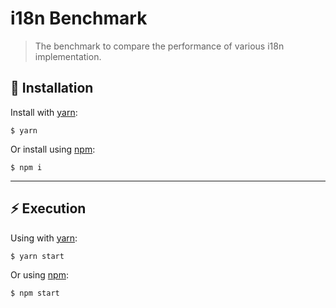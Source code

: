 # i18n Benchmark

> The benchmark to compare the performance of various i18n implementation.

## 🚀 Installation

Install with [yarn](https://yarnpkg.com):

    $ yarn

Or install using [npm](https://npmjs.org):

    $ npm i

---

## ⚡️ Execution

Using with [yarn](https://yarnpkg.com):

    $ yarn start

Or using [npm](https://npmjs.org):

    $ npm start
